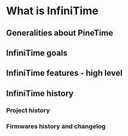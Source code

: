 # What is InfiniTime
## Generalities about PineTime
## InfiniTime goals
## InfiniTime features - high level
## InfiniTime history
### Project history
### Firmwares history and changelog